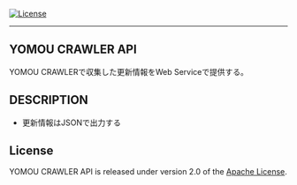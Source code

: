 [![License](https://img.shields.io/badge/License-Apache%202.0-blue.svg)](https://opensource.org/licenses/Apache-2.0)
***
## YOMOU CRAWLER API
YOMOU CRAWLERで収集した更新情報をWeb Serviceで提供する。

## DESCRIPTION
* 更新情報はJSONで出力する

## License
YOMOU CRAWLER API is released under version 2.0 of the [Apache License][].

[Apache License]: http://www.apache.org/licenses/LICENSE-2.0
